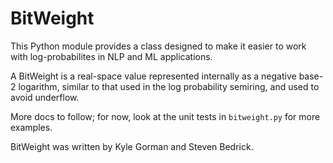 # BitWeight

This Python module provides a class designed to make it easier to work with log-probabilites in NLP and ML applications. 

A BitWeight is a real-space value represented internally as a negative base-2 logarithm, similar to that used in the log probability semiring, and used to avoid underflow. 

More docs to follow; for now, look at the unit tests in ``bitweight.py`` for more examples.

BitWeight was written by Kyle Gorman and Steven Bedrick.
